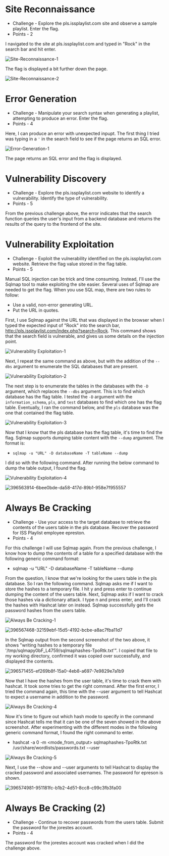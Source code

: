 # Site Reconnaissance

* Challenge - Explore the pls.issplaylist.com site and observe a sample playlist. Enter the flag.
* Points - 2

I navigated to the site at pls.issplaylist.com and typed in "Rock" in the search bar and hit enter. 

![Site-Reconnaissance-1](https://github.com/user-attachments/assets/c26d62d4-3491-47bd-9508-354105434935)

The flag is displayed a bit further down the page. 

![Site-Reconnaissance-2](https://github.com/user-attachments/assets/e9a11345-0099-4a2b-9227-74bfbf4a0a89)


# Error Generation

* Challenge - Manipulate your search syntax when generating a playlist, attempting to produce an error. Enter the flag.
* Points - 4

Here, I can produce an error with unexpected inpupt. The first thing I tried was typing in a ```'``` in the search field to see if the page returns an SQL error. 

![Error-Generation-1](https://github.com/user-attachments/assets/47a36d1d-097e-4304-aae6-85b0cba5c562)

The page returns an SQL error and the flag is displayed. 


# Vulnerability Discovery

* Challenge - Explore the pls.issplaylist.com website to identify a vulnerability. Identify the type of vulnerability.
* Points - 5

From the previous challenge above, the error indicates that the search function queries the user's input from a backend database and returns the results of the query to the frontend of the site. 


# Vulnerability Exploitation

* Challenge - Exploit the vulnerability identified on the pls.issplaylist.com website. Retrieve the flag value stored in the flag table.
* Points - 5

Manual SQL injection can be trick and time consuming. Instead, I'll use the Sqlmap tool to make exploiting the site easier. Several uses of Sqlmap are needed to get the flag. When you use SQL map, there are two rules to follow:
* Use a valid, non-error generating URL.
* Put the URL in quotes.

First, I use Sqlmap against the URL that was displayed in the browser when I typed the expected input of "Rock" into the search bar, http://pls.issplaylist.com/index.php?search=Rock. This command shows that the search field is vulnerable, and gives us some details on the injection point.  

![Vulnerability Exploitation-1](https://github.com/user-attachments/assets/c3e1d47d-c3b9-4abc-96bf-2b7f2bb57df3)

Next, I repeat the same command as above, but with the addition of the ```--dbs``` argument to enumerate the SQL databases that are present. 

![Vulnerability Exploitation-2](https://github.com/user-attachments/assets/ba1be97d-3582-4a93-84e0-573c49489bb2)

The next step is to enumerate the tables in the databases with the ```-D``` argument, which replaces the ```--dbs``` argument. This is to find which database has the flag table. I tested the ```-D``` argument with the ```information_schema```, ```pls```, and ```test``` databases to find which one has the flag table. Eventually, I ran the command below, and the ```pls``` database was the one that contained the flag table. 

![Vulnerability Exploitation-3](https://github.com/user-attachments/assets/ba1baa31-f68b-4654-988d-dcff6354a4d3)

Now that I know that the pls database has the flag table, it's time to find the flag. Sqlmap supports dumping table content with the ```--dump``` argument. The format is:
* ```sqlmap -u "URL" -D databaseName -T tableName --dump```

I did so with the following command. After running the below command to dump the table output, I found the flag. 

![Vulnerability Exploitation-4](https://github.com/user-attachments/assets/f6838295-173e-4859-8131-ea57534688ae)

![396563914-6bee0bde-da58-417d-89b1-958e7f955557](https://github.com/user-attachments/assets/be3128ba-b0ab-4676-897c-165394b647fc)


# Always Be Cracking

* Challenge - Use your access to the target database to retrieve the contents of the users table in the pls database. Recover the password for ISS Playlist employee epreston.
* Points - 4

For this challenge I will use Sqlmap again. From the previous challenge, I know how to dump the contents of a table for a specified database with the following generic command format:
* sqlmap -u "URL" -D databaseName -T tableName --dump

From the question, I know that we're looking for the users table in the pls database. So I ran the following command. Sqlmap asks me if I want to store the hashes to a temporary file. I hit y and press enter to continue dumping the content of the users table. Next, Sqlmap asks if I want to crack those hashes via a dictionary attack. I type n and press enter, and I'll crack the hashes with Hashcat later on instead. Sqlmap successfully gets the password hashes from the users table.

![Always Be Cracking-1](https://github.com/user-attachments/assets/0c054e03-19cf-426a-aa4d-d5b31493e2d2)

![396567468-32159ebf-15d5-4192-bcbe-a8ac7fba11d7](https://github.com/user-attachments/assets/b69ad21f-9bf0-4144-812f-a24d325d5216)

In the Sqlmap output from the second screenshot of the two above, it shows "writing hashes to a temporary file '/tmp/sqlmapy0bF_L4759/sqlmaphashes-TpoRtk.txt'". I copied that file to my working directory, confirmed it was copied over successfully, and displayed the contents. 

![396571455-ef269b8f-15a0-4eb8-a697-7e9829e7a1b9](https://github.com/user-attachments/assets/064c6704-011e-42e0-a26f-0fdce6cba520)

Now that I have the hashes from the user table, it's time to crack them with hashcat. It took some tries to get the right command. After the first error, I tried the command again, this time with the --user argument to tell Hashcat to expect a username in addition to the password. 

![Always Be Cracking-4](https://github.com/user-attachments/assets/59942191-a6f4-4a29-bc51-ef871d244928)

Now it's time to figure out which hash mode to specify in the command since Hashcat tells me that it can be one of the seven showed in the above screenshot. After experimenting with the different modes in the following generic command format, I found the right command to enter. 
* hashcat -a 0 -m <mode_from_output> sqlmaphashes-TpoRtk.txt /usr/share/wordlists/passwords.txt --user

![Always Be Cracking-5](https://github.com/user-attachments/assets/c93ed970-76a7-41b3-ae9c-0fded56c2708)

Next, I use the --show and --user arguments to tell Hashcat to display the cracked password and associated usernames. The password for epreson is shown.

![396574981-951181fc-b1b2-4d51-8cc8-c99c3fb3fa00](https://github.com/user-attachments/assets/cbfd96f1-84b5-4966-8f28-b7fa962bdd6d)


# Always Be Cracking (2)

* Challenge - Continue to recover passwords from the users table. Submit the password for the jorestes account.
* Points - 4

The password for the jorestes account was cracked when I did the challenge above. 
